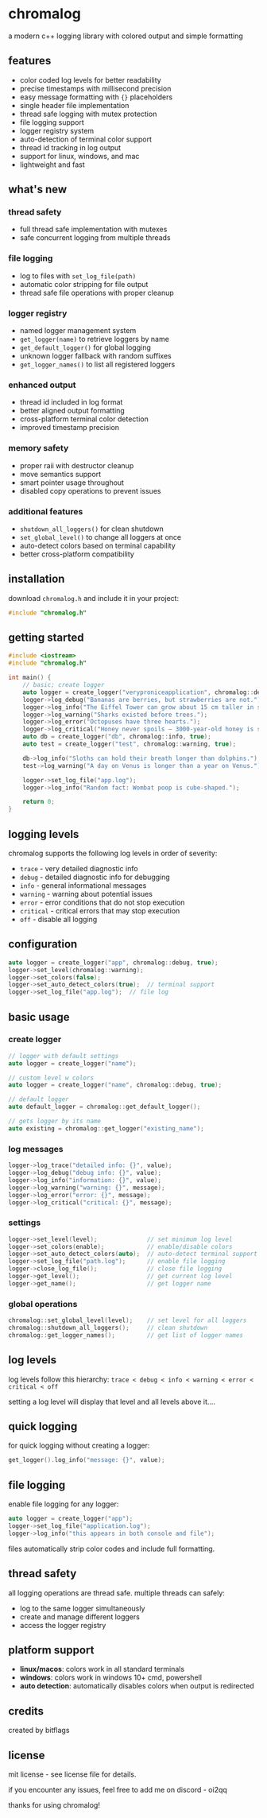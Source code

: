 # chromalog

a modern c++ logging library with colored output and simple formatting

## features

- color coded log levels for better readability
- precise timestamps with millisecond precision
- easy message formatting with `{}` placeholders
- single header file implementation
- thread safe logging with mutex protection
- file logging support
- logger registry system
- auto-detection of terminal color support
- thread id tracking in log output
- support for linux, windows, and mac
- lightweight and fast

## what's new

### thread safety
- full thread safe implementation with mutexes
- safe concurrent logging from multiple threads

### file logging
- log to files with `set_log_file(path)`
- automatic color stripping for file output
- thread safe file operations with proper cleanup

### logger registry
- named logger management system
- `get_logger(name)` to retrieve loggers by name
- `get_default_logger()` for global logging
- unknown logger fallback with random suffixes
- `get_logger_names()` to list all registered loggers

### enhanced output
- thread id included in log format
- better aligned output formatting
- cross-platform terminal color detection
- improved timestamp precision

### memory safety
- proper raii with destructor cleanup
- move semantics support
- smart pointer usage throughout
- disabled copy operations to prevent issues

### additional features
- `shutdown_all_loggers()` for clean shutdown
- `set_global_level()` to change all loggers at once
- auto-detect colors based on terminal capability
- better cross-platform compatibility

## installation

download `chromalog.h` and include it in your project:

```cpp
#include "chromalog.h"
```

## getting started

```cpp
#include <iostream>
#include "chromalog.h"

int main() {
    // basic; create logger
    auto logger = create_logger("veryproniceapplication", chromalog::debug, true);
    logger->log_debug("Bananas are berries, but strawberries are not.");
    logger->log_info("The Eiffel Tower can grow about 15 cm taller in summer.");
    logger->log_warning("Sharks existed before trees.");
    logger->log_error("Octopuses have three hearts.");
    logger->log_critical("Honey never spoils — 3000-year-old honey is still edible.");
    auto db = create_logger("db", chromalog::info, true);
    auto test = create_logger("test", chromalog::warning, true);

    db->log_info("Sloths can hold their breath longer than dolphins.");
    test->log_warning("A day on Venus is longer than a year on Venus.");

    logger->set_log_file("app.log");
    logger->log_info("Random fact: Wombat poop is cube-shaped.");

    return 0;
}
```

## logging levels

chromalog supports the following log levels in order of severity:

- `trace` - very detailed diagnostic info
- `debug` - detailed diagnostic info for debugging
- `info` - general informational messages
- `warning` - warning about potential issues
- `error` - error conditions that do not stop execution
- `critical` - critical errors that may stop execution
- `off` - disable all logging

## configuration

```cpp
auto logger = create_logger("app", chromalog::debug, true);
logger->set_level(chromalog::warning);
logger->set_colors(false);
logger->set_auto_detect_colors(true);  // terminal support
logger->set_log_file("app.log");  // file log
```

## basic usage

### create logger

```cpp
// logger with default settings
auto logger = create_logger("name");

// custom level w colors
auto logger = create_logger("name", chromalog::debug, true);

// default logger
auto default_logger = chromalog::get_default_logger();

// gets logger by its name
auto existing = chromalog::get_logger("existing_name");
```

### log messages

```cpp
logger->log_trace("detailed info: {}", value);
logger->log_debug("debug info: {}", value);
logger->log_info("information: {}", value);
logger->log_warning("warning: {}", message);
logger->log_error("error: {}", message);
logger->log_critical("critical: {}", message);
```

### settings

```cpp
logger->set_level(level);              // set minimum log level
logger->set_colors(enable);            // enable/disable colors
logger->set_auto_detect_colors(auto);  // auto-detect terminal support
logger->set_log_file("path.log");      // enable file logging
logger->close_log_file();              // close file logging
logger->get_level();                   // get current log level
logger->get_name();                    // get logger name
```

### global operations

```cpp
chromalog::set_global_level(level);    // set level for all loggers
chromalog::shutdown_all_loggers();     // clean shutdown
chromalog::get_logger_names();         // get list of logger names
```

## log levels

log levels follow this hierarchy:
`trace < debug < info < warning < error < critical < off`

setting a log level will display that level and all levels above it....

## quick logging

for quick logging without creating a logger:

```cpp
get_logger().log_info("message: {}", value);
```

## file logging

enable file logging for any logger:

```cpp
auto logger = create_logger("app");
logger->set_log_file("application.log");
logger->log_info("this appears in both console and file");
```

files automatically strip color codes and include full formatting.

## thread safety

all logging operations are thread safe. multiple threads can safely:
- log to the same logger simultaneously
- create and manage different loggers
- access the logger registry

## platform support

- **linux/macos**: colors work in all standard terminals
- **windows**: colors work in windows 10+ cmd, powershell
- **auto detection**: automatically disables colors when output is redirected

## credits

created by bitflags

## license

mit license - see license file for details.

if you encounter any issues, feel free to add me on discord - oi2qq

thanks for using chromalog!
